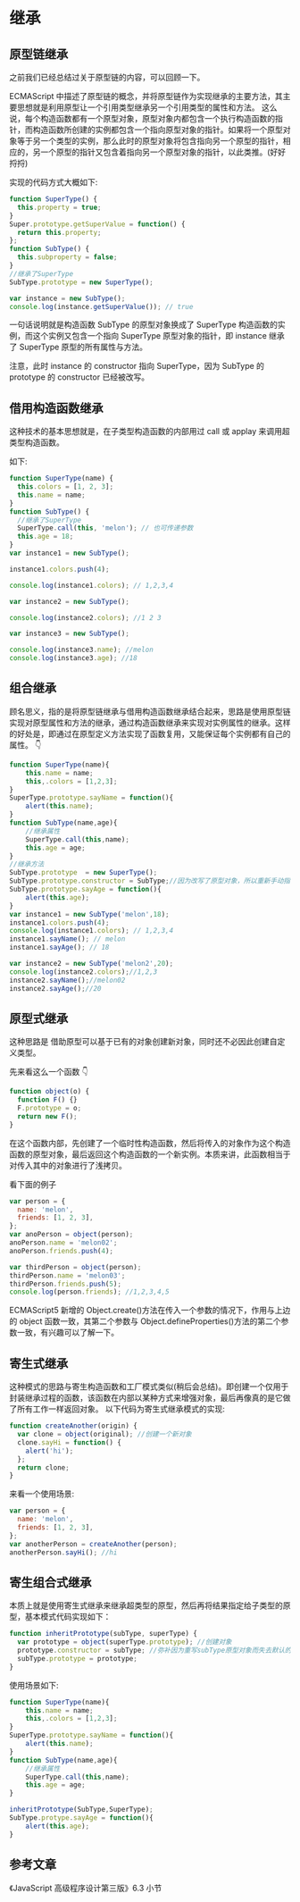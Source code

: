 # 继承

## 原型链继承

之前我们已经总结过关于原型链的内容，可以回顾一下。

ECMAScript 中描述了原型链的概念，并将原型链作为实现继承的主要方法，其主要思想就是利用原型让一个引用类型继承另一个引用类型的属性和方法。
这么说，每个构造函数都有一个原型对象，原型对象内都包含一个执行构造函数的指针，而构造函数所创建的实例都包含一个指向原型对象的指针。如果将一个原型对象等于另一个类型的实例，那么此时的原型对象将包含指向另一个原型的指针，相应的，另一个原型的指针又包含着指向另一个原型对象的指针，以此类推。(好好捋捋)

实现的代码方式大概如下:

```js
function SuperType() {
  this.property = true;
}
Super.prototype.getSuperValue = function() {
  return this.property;
};
function SubType() {
  this.subproperty = false;
}
//继承了SuperType
SubType.prototype = new SuperType();

var instance = new SubType();
console.log(instance.getSuperValue()); // true
```

一句话说明就是构造函数 SubType 的原型对象换成了 SuperType 构造函数的实例，而这个实例又包含一个指向 SuperType 原型对象的指针，即 instance 继承了 SuperType 原型的所有属性与方法。

注意，此时 instance 的 constructor 指向 SuperType，因为 SubType 的 prototype 的 constructor 已经被改写。

## 借用构造函数继承

这种技术的基本思想就是，在子类型构造函数的内部用过 call 或 applay 来调用超类型构造函数。

如下:

```js
function SuperType(name) {
  this.colors = [1, 2, 3];
  this.name = name;
}
function SubType() {
  //继承了SuperType
  SuperType.call(this, 'melon'); // 也可传递参数
  this.age = 18;
}
var instance1 = new SubType();

instance1.colors.push(4);

console.log(instance1.colors); // 1,2,3,4

var instance2 = new SubType();

console.log(instance2.colors); //1 2 3

var instance3 = new SubType();

console.log(instance3.name); //melon
console.log(instance3.age); //18
```

## 组合继承

顾名思义，指的是将原型链继承与借用构造函数继承结合起来，思路是使用原型链实现对原型属性和方法的继承，通过构造函数继承来实现对实例属性的继承。这样的好处是，即通过在原型定义方法实现了函数复用，又能保证每个实例都有自己的属性。
👇

```js
function SuperType(name){
    this.name = name;
    this,.colors = [1,2,3];
}
SuperType.prototype.sayName = function(){
    alert(this.name);
}
function SubType(name,age){
    //继承属性
    SuperType.call(this,name);
    this.age = age;
}
//继承方法
SubType.prototype  = new SuperType();
SubType.prototype.constructor = SubType;//因为改写了原型对象，所以重新手动指向SubType构造函数
SubType.prototype.sayAge = function(){
    alert(this.age);
}
var instance1 = new SubType('melon',18);
instance1.colors.push(4);
console.log(instance1.colors); // 1,2,3,4
instance1.sayName(); // melon
instance1.sayAge(); // 18

var instance2 = new SubType('melon2',20);
console.log(instance2.colors);//1,2,3
instance2.sayName();//melon02
instance2.sayAge();//20
```

## 原型式继承

这种思路是 借助原型可以基于已有的对象创建新对象，同时还不必因此创建自定义类型。

先来看这么一个函数 👇

```js
function object(o) {
  function F() {}
  F.prototype = o;
  return new F();
}
```

在这个函数内部，先创建了一个临时性构造函数，然后将传入的对象作为这个构造函数的原型对象，最后返回这个构造函数的一个新实例。本质来讲，此函数相当于对传入其中的对象进行了浅拷贝。

看下面的例子

```js
var person = {
  name: 'melon',
  friends: [1, 2, 3],
};
var anoPerson = object(person);
anoPerson.name = 'melon02';
anoPerson.friends.push(4);

var thirdPerson = object(person);
thirdPerson.name = 'melon03';
thirdPerson.friends.push(5);
console.log(person.friends); //1,2,3,4,5
```

ECMAScript5 新增的 Object.create()方法在传入一个参数的情况下，作用与上边的 object 函数一致，其第二个参数与 Object.defineProperties()方法的第二个参数一致，有兴趣可以了解一下。

## 寄生式继承

这种模式的思路与寄生构造函数和工厂模式类似(稍后会总结)。即创建一个仅用于封装继承过程的函数，该函数在内部以某种方式来增强对象，最后再像真的是它做了所有工作一样返回对象。
以下代码为寄生式继承模式的实现:

```js
function createAnother(origin) {
  var clone = object(original); //创建一个新对象
  clone.sayHi = function() {
    alert('hi');
  };
  return clone;
}
```

来看一个使用场景:

```js
var person = {
  name: 'melon',
  friends: [1, 2, 3],
};
var anotherPerson = createAnother(person);
anotherPerson.sayHi(); //hi
```

## 寄生组合式继承

本质上就是使用寄生式继承来继承超类型的原型，然后再将结果指定给子类型的原型，基本模式代码实现如下：

```js
function inheritPrototype(subType, superType) {
  var prototype = object(superType.prototype); //创建对象
  prototype.constructor = subType; //弥补因为重写subType原型对象而失去默认的constructor属性
  subType.prototype = prototype;
}
```

使用场景如下:

```js
function SuperType(name){
    this.name = name;
    this,.colors = [1,2,3];
}
SuperType.prototype.sayName = function(){
    alert(this.name);
}
function SubType(name,age){
    //继承属性
    SuperType.call(this,name);
    this.age = age;
}

inheritPrototype(SubType,SuperType);
SubType.protype.sayAge = function(){
    alert(this.age);
}
```

## 参考文章

《JavaScript 高级程序设计第三版》6.3 小节
